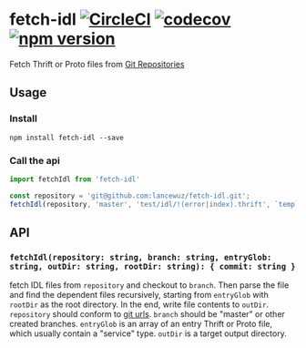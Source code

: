 # fetch-idl [![CircleCI](https://circleci.com/gh/lancewuz/fetch-idl.svg?style=svg)](https://circleci.com/gh/lancewuz/fetch-idl) [![codecov](https://codecov.io/gh/lancewuz/fetch-idl/branch/master/graph/badge.svg)](https://codecov.io/gh/lancewuz/fetch-idl) [![npm version](https://img.shields.io/npm/v/fetch-idl.svg?style=flat)](https://www.npmjs.com/package/fetch-idl)

Fetch Thrift or Proto files from [Git Repositories](https://git-scm.com/docs/git-clone#_git_urls_a_id_urls_a)

## Usage

### Install

```
npm install fetch-idl --save
```

### Call the api

```ts
import fetchIdl from 'fetch-idl'

const repository = 'git@github.com:lancewuz/fetch-idl.git';
fetchIdl(repository, 'master', 'test/idl/!(error|index).thrift', `temp`, '.');

```

## API

### `fetchIdl(repository: string, branch: string, entryGlob: string, outDir: string, rootDir: string): { commit: string }`

fetch IDL files from `repository` and checkout to `branch`. Then parse the file and find the dependent files recursively, starting from `entryGlob` with `rootDir` as the root directory. In the end, write file contents to `outDir`. `repository` should conform to [git urls](https://git-scm.com/docs/git-clone#_git_urls_a_id_urls_a). `branch` should be "master" or other created branches. `entryGlob` is an array of an entry Thrift or Proto file, which usually contain a "service" type. `outDir` is a target output directory.
